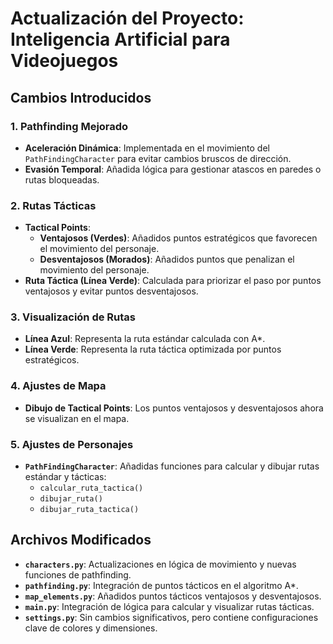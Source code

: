 # Actualización del Proyecto: Inteligencia Artificial para Videojuegos

## Cambios Introducidos

### 1. Pathfinding Mejorado
- **Aceleración Dinámica**: Implementada en el movimiento del `PathFindingCharacter` para evitar cambios bruscos de dirección.
- **Evasión Temporal**: Añadida lógica para gestionar atascos en paredes o rutas bloqueadas.

### 2. Rutas Tácticas
- **Tactical Points**:
  - **Ventajosos (Verdes)**: Añadidos puntos estratégicos que favorecen el movimiento del personaje.
  - **Desventajosos (Morados)**: Añadidos puntos que penalizan el movimiento del personaje.
- **Ruta Táctica (Línea Verde)**: Calculada para priorizar el paso por puntos ventajosos y evitar puntos desventajosos.

### 3. Visualización de Rutas
- **Línea Azul**: Representa la ruta estándar calculada con A*.
- **Línea Verde**: Representa la ruta táctica optimizada por puntos estratégicos.

### 4. Ajustes de Mapa
- **Dibujo de Tactical Points**: Los puntos ventajosos y desventajosos ahora se visualizan en el mapa.

### 5. Ajustes de Personajes
- **`PathFindingCharacter`**: Añadidas funciones para calcular y dibujar rutas estándar y tácticas:
  - `calcular_ruta_tactica()`
  - `dibujar_ruta()`
  - `dibujar_ruta_tactica()`

## Archivos Modificados
- **`characters.py`**: Actualizaciones en lógica de movimiento y nuevas funciones de pathfinding.
- **`pathfinding.py`**: Integración de puntos tácticos en el algoritmo A*.
- **`map_elements.py`**: Añadidos puntos tácticos ventajosos y desventajosos.
- **`main.py`**: Integración de lógica para calcular y visualizar rutas tácticas.
- **`settings.py`**: Sin cambios significativos, pero contiene configuraciones clave de colores y dimensiones.


